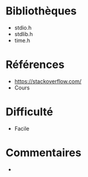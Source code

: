 # Bibliothèques
* stdio.h
* stdlib.h
* time.h

# Références
* https://stackoverflow.com/
* Cours

# Difficulté
* Facile

# Commentaires
*
